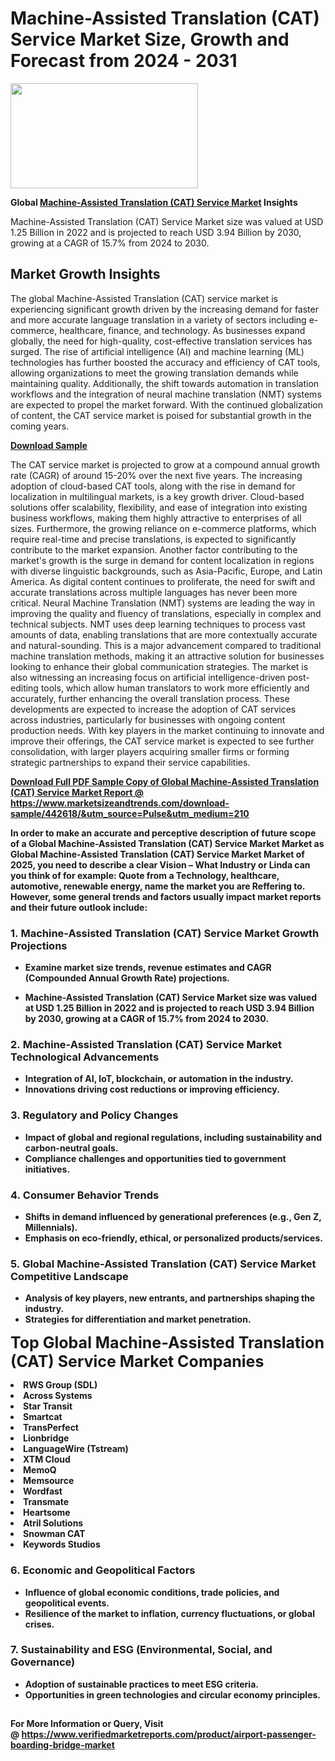 <H1>Machine-Assisted Translation (CAT) Service Market Size, Growth and Forecast from 2024 - 2031</H1><img class="aligncenter size-medium wp-image-584254" src="https://thirdeyenews.in/wp-content/uploads/2024/09/Global-Market-Research-300x168.jpeg" alt="" width="300" height="168" /><p><strong>Global&nbsp;<a href="https://www.marketsizeandtrends.com/download-sample/442618/&amp;utm_source=Pulse&amp;utm_medium=210">Machine-Assisted Translation (CAT) Service Market</a> Insights</strong></p><p>Machine-Assisted Translation (CAT) Service Market size was valued at USD 1.25 Billion in 2022 and is projected to reach USD 3.94 Billion by 2030, growing at a CAGR of 15.7% from 2024 to 2030.</p><p><h2>Market Growth Insights</h2> <p>The global Machine-Assisted Translation (CAT) service market is experiencing significant growth driven by the increasing demand for faster and more accurate language translation in a variety of sectors including e-commerce, healthcare, finance, and technology. As businesses expand globally, the need for high-quality, cost-effective translation services has surged. The rise of artificial intelligence (AI) and machine learning (ML) technologies has further boosted the accuracy and efficiency of CAT tools, allowing organizations to meet the growing translation demands while maintaining quality. Additionally, the shift towards automation in translation workflows and the integration of neural machine translation (NMT) systems are expected to propel the market forward. With the continued globalization of content, the CAT service market is poised for substantial growth in the coming years.</p> <p><strong><a href="#">Download Sample</a></strong></p> <p>The CAT service market is projected to grow at a compound annual growth rate (CAGR) of around 15-20% over the next five years. The increasing adoption of cloud-based CAT tools, along with the rise in demand for localization in multilingual markets, is a key growth driver. Cloud-based solutions offer scalability, flexibility, and ease of integration into existing business workflows, making them highly attractive to enterprises of all sizes. Furthermore, the growing reliance on e-commerce platforms, which require real-time and precise translations, is expected to significantly contribute to the market expansion. Another factor contributing to the market's growth is the surge in demand for content localization in regions with diverse linguistic backgrounds, such as Asia-Pacific, Europe, and Latin America. As digital content continues to proliferate, the need for swift and accurate translations across multiple languages has never been more critical. Neural Machine Translation (NMT) systems are leading the way in improving the quality and fluency of translations, especially in complex and technical subjects. NMT uses deep learning techniques to process vast amounts of data, enabling translations that are more contextually accurate and natural-sounding. This is a major advancement compared to traditional machine translation methods, making it an attractive solution for businesses looking to enhance their global communication strategies. The market is also witnessing an increasing focus on artificial intelligence-driven post-editing tools, which allow human translators to work more efficiently and accurately, further enhancing the overall translation process. These developments are expected to increase the adoption of CAT services across industries, particularly for businesses with ongoing content production needs. With key players in the market continuing to innovate and improve their offerings, the CAT service market is expected to see further consolidation, with larger players acquiring smaller firms or forming strategic partnerships to expand their service capabilities. <p><strong><a href="#"></p><p><span class=""><strong>Download Full PDF Sample Copy of Global Machine-Assisted Translation (CAT) Service Market Report</strong> @ <a href="https://www.marketsizeandtrends.com/download-sample/442618/&amp;utm_source=Pulse&amp;utm_medium=210" target="_blank">https://www.marketsizeandtrends.com/download-sample/442618/&amp;utm_source=Pulse&amp;utm_medium=210</a></span></p><p>In order to make an accurate and perceptive description of future scope of a Global&nbsp;Machine-Assisted Translation (CAT) Service Market Market as Global&nbsp;Machine-Assisted Translation (CAT) Service Market Market of 2025, you need to describe a clear Vision &ndash; What Industry or Linda can you think of for example: Quote from a Technology, healthcare, automotive, renewable energy, name the market you are Reffering to. However, some general trends and factors usually impact market reports and their future outlook include:</p><h3>1.&nbsp;<strong>Machine-Assisted Translation (CAT) Service Market Growth Projections</strong></h3><ul><li>Examine market size trends, revenue estimates and CAGR (Compounded Annual Growth Rate) projections.</li><li><p>Machine-Assisted Translation (CAT) Service Market size was valued at USD 1.25 Billion in 2022 and is projected to reach USD 3.94 Billion by 2030, growing at a CAGR of 15.7% from 2024 to 2030.</p></li></ul><h3>2.&nbsp;<strong>Machine-Assisted Translation (CAT) Service Market Technological Advancements</strong></h3><ul><li>Integration of AI, IoT, blockchain, or automation in the industry.</li><li>Innovations driving cost reductions or improving efficiency.</li></ul><h3>3.&nbsp;<strong>Regulatory and Policy Changes</strong></h3><ul><li>Impact of global and regional regulations, including sustainability and carbon-neutral goals.</li><li>Compliance challenges and opportunities tied to government initiatives.</li></ul><h3>4.&nbsp;<strong>Consumer Behavior Trends</strong></h3><ul><li>Shifts in demand influenced by generational preferences (e.g., Gen Z, Millennials).</li><li>Emphasis on eco-friendly, ethical, or personalized products/services.</li></ul><h3>5.&nbsp;<strong>Global Machine-Assisted Translation (CAT) Service Market Competitive Landscape</strong></h3><ul><li>Analysis of key players, new entrants, and partnerships shaping the industry.</li><li>Strategies for differentiation and market penetration.</li></ul><p data-pm-slice="1 1 []"><span style="color: inherit; font-family: inherit; font-size: 25px;">Top Global Machine-Assisted Translation (CAT) Service Market Companies</span></p><div class="" data-test-id=""><p><li>RWS Group (SDL)</li><li> Across Systems</li><li> Star Transit</li><li> Smartcat</li><li> TransPerfect</li><li> Lionbridge</li><li> LanguageWire (Tstream)</li><li> XTM Cloud</li><li> MemoQ</li><li> Memsource</li><li> Wordfast</li><li> Transmate</li><li> Heartsome</li><li> Atril Solutions</li><li> Snowman CAT</li><li> Keywords Studios</li></p></div><h3>6.&nbsp;<strong>Economic and Geopolitical Factors</strong></h3><ul><li>Influence of global economic conditions, trade policies, and geopolitical events.</li><li>Resilience of the market to inflation, currency fluctuations, or global crises.</li></ul><h3>7.&nbsp;<strong>Sustainability and ESG (Environmental, Social, and Governance)</strong></h3><ul><li>Adoption of sustainable practices to meet ESG criteria.</li><li>Opportunities in green technologies and circular economy principles.</li></ul><h2><strong style="font-size: 14px;">For More Information or Query, Visit @&nbsp;</strong><a style="background-color: #ffffff; font-size: 14px;" href="https://www.marketsizeandtrends.com/report/machine-assisted-translation-cat-service-market/" target="_blank">https://www.verifiedmarketreports.com/product/airport-passenger-boarding-bridge-market</a></h2>
